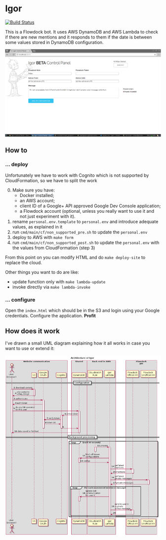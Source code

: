 # Igor

[![Build Status](https://semaphoreci.com/api/v1/milanaleksic/igor/branches/master/badge.svg)](https://semaphoreci.com/milanaleksic/igor)

This is a Flowdock bot. It uses AWS DynamoDB and AWS Lambda to check 
if there are new mentions and it responds to them if the date is between some
values stored in DynamoDB configuration.

![Control panel screenshot](docs/login_screen.png "Control panel screenshot")

## How to

### ... deploy

Unfortunately we have to work with Cognito which is not supported by CloudFormation,
so we have to split the work 

0. Make sure you have:
    - Docker installed;
    - an AWS account;
    - client ID of a Google+ API approved Google Dev Console application;
    - a Flowdock account (optional, unless you really want to use it and not just experiment with it).
1. rename `personal.env.template` to `personal.env` and introduce adequate values, as explained in it
2. run `cmd/main/cf/non_supported_pre.sh` to update the `personal.env`
3. deploy to AWS with `make form`
4. run `cmd/main/cf/non_supported_post.sh` to update the `personal.env` with the values from CloudFormation (step 3)

From this point on you can modify HTML and do `make deploy-site` to replace the cloud.

Other things you want to do are like:
- update function only with `make lambda-update`
- invoke directly via `make lambda-invoke`

### ... configure

Open the `index.html` which should be in the S3 and login using your Google credentials. Configure the application. **Profit**

## How does it work

I've drawn a small UML diagram explaining how it all works in case you want to use or extend it:

![UML flow](docs/igor_sequence.png "UML flow")